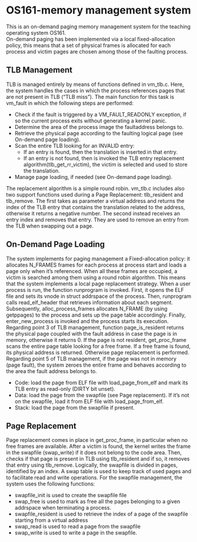 # OS161-memory management system
This is an on-demand paging memory management system for the teaching operating system OS161.\
On-demand paging has been implemented via a local fixed-allocation policy, this means that a set of physical frames is allocated for each process and victim pages are chosen among those of the faulting process.
## TLB Management
TLB is managed entirely by means of functions defined in vm_tlb.c. Here, the system handles the cases in which the process references pages that are not present in TLB (“TLB miss”). 
The main function for this task is vm_fault in which the following steps are performed: 
- Check if the fault is triggered by a VM_FAULT_READONLY exception, if so the current process exits without generating a kernel panic.
- Determine the area of the process image the faultaddress belongs to.
- Retrieve the physical page according to the faulting logical page (see On-demand page loading).
- Scan the entire TLB looking for an INVALID entry:
  - If an entry is found, then the translation is inserted in that entry.
  - If an entry is not found, then is invoked the TLB entry replacement algorithm(tlb_get_rr_victim), the victim is selected and used to store the translation.
- Manage page loading, if needed (see On-demand page loading).

The replacement algorithm is a simple round robin.
vm_tlb.c includes also two support functions used during a Page Replacement: tlb_resident and tlb_remove. The first takes as parameter a virtual address and returns the index of the TLB entry that contains the translation related to the address, otherwise it returns a negative number. The second instead receives an entry index and removes that entry. They are used to remove an entry from the TLB when swapping out a page.

## On-Demand Page Loading
The system implements for paging management a Fixed-allocation policy: it allocates N_FRAMES frames for each process at process start and loads a page only when it’s referenced. When all these frames are occupied, a victim is searched among them using a round robin algorithm. This means that the system implements a local page replacement strategy. 
When a user process is run, the function runprogram is invoked. First, it opens the ELF file and sets its vnode in struct addrspace of the process. Then, runprogram calls read_elf_header that retrieves information about each segment. Subsequently, alloc_process_frames allocates N_FRAME (by using getppages) to the process and sets up the page table accordingly. Finally, enter_new_process is invoked and the process starts its execution.
Regarding point 3 of TLB management, function page_is_resident returns the physical page coupled with the fault address in case the page is in memory, otherwise it returns 0. If the page is not resident, get_proc_frame scans the entire page table looking for a free frame. If a free frame is found, its physical address is returned. Otherwise page replacement is performed. 
Regarding point 5 of TLB management, if the page was not in memory (page fault), the system zeroes the entire frame and behaves according to the area the fault address belongs to. 
- Code: load the page from ELF file with load_page_from_elf and mark its TLB entry as read-only (DIRTY bit unset).
- Data: load the page from the swapfile (see Page replacement). If it’s not on the swapfile, load it from ELF file with load_page_from_elf.
- Stack: load the page from the swapfile if present.

## Page Replacement
Page replacement comes in place in get_proc_frame, in particular when no free frames are available. After a victim is found, the kernel writes the frame in the swapfile (swap_write) if it does not belong to the code area. Then, checks if that page is present in TLB using tlb_resident and if so, it removes that entry using tlb_remove.
Logically, the swapfile is divided in pages, identified by an index. A swap table is used to keep track of used pages and to facilitate read and write operations.
For the swapfile management, the system uses the following functions: 
- swapfile_init is used to create the swapfile file 
- swap_free is used to mark as free all the pages belonging to a given addrspace when terminating a process. 
- swapfile_resident is used to retrieve the index of a page of the swapfile starting from a virtual address
- swap_read is used to read a page from the swapfile
- swap_write is used to write a page in the swapfile.

